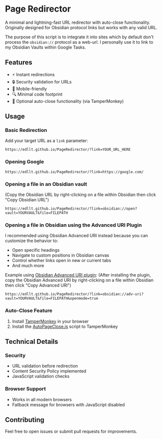 # Page Redirector

A minimal and lightning-fast URL redirector with auto-close functionality.
Originally designed for Obsidian protocol links but works with any valid URL.


The purpose of this script is to integrate it into sites which by default don't process the ``obsidian://`` protocol as a web-url.
I personally use it to link to my Obsidian Vaults within Google Tasks.


## Features

- ⚡ Instant redirections
- 🔒 Security validation for URLs
- 📱 Mobile-friendly
- 🔍 Minimal code footprint
- 🚪 Optional auto-close functionality (via TamperMonkey)


## Usage

### Basic Redirection
Add your target URL as a `link` parameter:
```
https://edllt.github.io/PageRedirector/?link=YOUR_URL_HERE
```


### Opening Google
```
https://edllt.github.io/PageRedirector/?link=https://google.com/
```


### Opening a file in an Obsidian vault
(Copy the Obsidian URL by right-clicking on a file within Obsidian then click "Copy Obsidian URL")
```
https://edllt.github.io/PageRedirector/?link=obsidian://open?vault=YOURVAULT&file=FILEPATH
```


### Opening a file in Obsidian using the Advanced URI Plugin
I recommended using Obsidian Advanced URI instead because you can customize the behavior to:
- Open specific headings
- Navigate to custom positions in Obsidian canvas
- Control whether links open in new or current tabs
- And much more

Example using [Obsidian Advanced URI plugin](https://publish.obsidian.md/advanced-uri-doc/Home):
(After installing the plugin, copy the Obsidian Advanced URI by right-clicking on a file within Obsidian then click "Copy Advanced URI")
```
https://edllt.github.io/PageRedirector/?link=obsidian://adv-uri?vault=YOURVAULT&file=FILEPATH&openmode=true
```


### Auto-Close Feature
1. Install [TamperMonkey](https://www.tampermonkey.net/) in your browser
2. Install the [AutoPageClose.js](https://github.com/EDLLT/PageRedirector/releases/download/v1.0/AutoPageClose.user.js) script to TamperMonkey


## Technical Details

### Security
- URL validation before redirection
- Content Security Policy implemented
- JavaScript validation checks


### Browser Support
- Works in all modern browsers
- Fallback message for browsers with JavaScript disabled


## Contributing
Feel free to open issues or submit pull requests for improvements.
